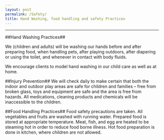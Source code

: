 ```yaml
---
layout: post
permalink: /Safety/
title: Hand Washing, food handling and safety Practices
---
```



----------

##Hand Washing Practices##

We (children and adults) will be washing our hands before and after preparing food, when handling pets, after playing outdoors, after diapering or using the toilet, and whenever in contact with body fluids.

We encourage clients to model hand washing in our child care as well as at home.

 

##Injury Prevention##
We will check daily to make certain that both the indoor and outdoor play areas are safe for children and families – free from broken glass, toys and equipment are safe and the area is free from hazards.  All medications, cleaning products and chemicals will be inaccessible to the children. 

 

##Food Handling Practices##
Food safety precautions are taken. All vegetables and fruits are washed with running water. Prepared food is stored at appropriate temperature. Meat, fish, and egg are heated to be steaming hot in order to reduce food borne illness. Hot food preparation is done in kitchen, where children are not allowed.

